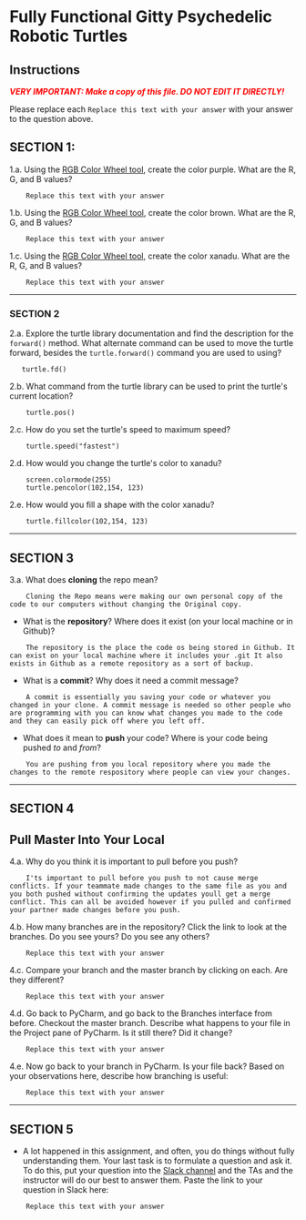 # Fully Functional Gitty Psychedelic Robotic Turtles

## Instructions

**_<span style="color:red">
    VERY IMPORTANT: Make a copy of this file. DO NOT EDIT IT DIRECTLY!
</span>_**

Please replace each `Replace this text with your answer` 
with your answer to the question above.

## SECTION 1: 

1.a. Using the [RGB Color Wheel tool](https://colorspire.com/rgb-color-wheel/), create the color purple. 
     What are the R, G, and B values?

```
    Replace this text with your answer
```

1.b. Using the [RGB Color Wheel tool](https://colorspire.com/rgb-color-wheel/), create the color brown. 
     What are the R, G, and B values? 

```
    Replace this text with your answer
```

1.c. Using the [RGB Color Wheel tool](https://colorspire.com/rgb-color-wheel/), create the color xanadu. 
     What are the R, G, and B values?

```
    Replace this text with your answer
```

---

### SECTION 2

2.a. Explore the turtle library documentation and find the description for the 
     `forward()` method. What alternate command can be used to move the turtle forward, 
     besides the `turtle.forward()` command you are used to using?

```
   turtle.fd()
```

2.b. What command from the turtle library can be used to print the turtle's current 
   location?
   
```
    turtle.pos()
```

2.c. How do you set the turtle's speed to maximum speed?
   
```
    turtle.speed("fastest")
```

2.d. How would you change the turtle's color to xanadu? 

```
    screen.colormode(255)
    turtle.pencolor(102,154, 123)
```

2.e. How would you fill a shape with the color xanadu?

```
    turtle.fillcolor(102,154, 123)
```

---

## SECTION 3

3.a. What does **cloning** the repo mean?

```
    Cloning the Repo means were making our own personal copy of the code to our computers without changing the Original copy. 
```


- What is the **repository**? Where does it exist (on your local machine or in Github)?

```
    The repository is the place the code os being stored in Github. It can exist on your local machine where it includes your .git It also exists in Github as a remote repository as a sort of backup.
```


- What is a **commit**? Why does it need a commit message?

```
    A commit is essentially you saving your code or whatever you changed in your clone. A commit message is needed so other people who are programming with you can know what changes you made to the code and they can easily pick off where you left off.
```


- What does it mean to **push** your code? Where is your code being pushed _to_ and _from_?

```
    You are pushing from you local repository where you made the changes to the remote respository where people can view your changes. 
```

---

## SECTION 4

## Pull Master Into Your Local

4.a. Why do you think it is important to pull before you push?

```
    I'ts important to pull before you push to not cause merge conflicts. If your teammate made changes to the same file as you and you both pushed without confirming the updates youll get a merge conflict. This can all be avoided however if you pulled and confirmed your partner made changes before you push. 
```

4.b. How many branches are in the repository?
     Click the link to look at the branches. Do you see yours? Do you see any others? 

```
    Replace this text with your answer
```


4.c. Compare your branch and the master branch by clicking on each. Are they different?

```
    Replace this text with your answer
```


4.d. Go back to PyCharm, and go back to the Branches interface from before. Checkout the 
     master branch.
     Describe what happens to your file in the Project pane of PyCharm. Is it still 
     there? Did it change?

```
    Replace this text with your answer
```


4.e. Now go back to your branch in PyCharm. Is your file back? Based on your observations
     here, describe how branching is useful:

```
    Replace this text with your answer
```

---

## SECTION 5
- A lot happened in this assignment, and often, you do things without fully 
  understanding them. Your last task is to formulate a question and ask it. 
  To do this, put your question into the [Slack channel](https://bereacs.slack.com/archives/C3QACGH8R) and the TAs and the instructor 
  will do our best to answer them. Paste the link to your question in Slack here:

```
    Replace this text with your answer
```



